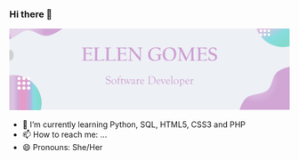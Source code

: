 ### Hi there 👋

<img src="images/banner.png"></img>


- 🌱 I’m currently learning Python, SQL, HTML5, CSS3 and PHP
- 📫 How to reach me: ...
- 😄 Pronouns: She/Her

